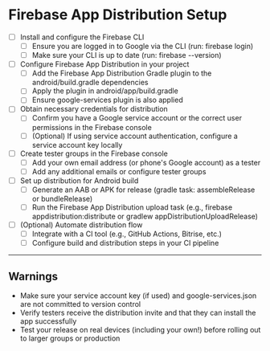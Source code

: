 # Firebase App Distribution Setup

- [ ] Install and configure the Firebase CLI
  - [ ] Ensure you are logged in to Google via the CLI (run: firebase login)
  - [ ] Make sure your CLI is up to date (run: firebase --version)

- [ ] Configure Firebase App Distribution in your project
  - [ ] Add the Firebase App Distribution Gradle plugin to the android/build.gradle dependencies
  - [ ] Apply the plugin in android/app/build.gradle
  - [ ] Ensure google-services plugin is also applied

- [ ] Obtain necessary credentials for distribution
  - [ ] Confirm you have a Google service account or the correct user permissions in the Firebase console
  - [ ] (Optional) If using service account authentication, configure a service account key locally

- [ ] Create tester groups in the Firebase console
  - [ ] Add your own email address (or phone's Google account) as a tester
  - [ ] Add any additional emails or configure tester groups

- [ ] Set up distribution for Android build
  - [ ] Generate an AAB or APK for release (gradle task: assembleRelease or bundleRelease)
  - [ ] Run the Firebase App Distribution upload task (e.g., firebase appdistribution:distribute or gradlew appDistributionUploadRelease)

- [ ] (Optional) Automate distribution flow
  - [ ] Integrate with a CI tool (e.g., GitHub Actions, Bitrise, etc.)
  - [ ] Configure build and distribution steps in your CI pipeline

---

## Warnings
- Make sure your service account key (if used) and google-services.json are not committed to version control  
- Verify testers receive the distribution invite and that they can install the app successfully  
- Test your release on real devices (including your own!) before rolling out to larger groups or production 